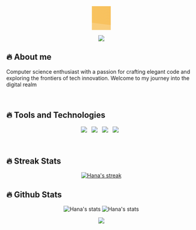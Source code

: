 
<svg xmlns="http://www.w3.org/2000/svg" xmlns:xlink="http://www.w3.org/1999/xlink" style="margin:auto;background:rgba(NaN, NaN, NaN, 0);display:block;z-index:1;position:relative" width="50" height="63" preserveAspectRatio="xMidYMid" viewBox="0 0 50 63">
<g transform="translate(535,31.5) scale(1,1) translate(-535,-31.5)"><linearGradient id="lg-0.58416840241295" x1="0" x2="1" y1="0" y2="0">
  <stop stop-color="#f7b333" offset="0"></stop>
  <stop stop-color="#e4762f" offset="1"></stop>
</linearGradient><path d="" fill="url(#lg-0.58416840241295)" opacity="0.4">
  <animate attributeName="d" dur="10s" repeatCount="indefinite" keyTimes="0;0.333;0.667;1" calcMode="spline" keySplines="0.5 0 0.5 1;0.5 0 0.5 1;0.5 0 0.5 1" begin="0s" values="M0 0L 0 43.814719495778434Q 178.33333333333334 69.10262694130012  356.6666666666667 45.479944654603834T 713.3333333333334 19.732830251990336T 1070 29.07156735169295L 1070 0 Z;M0 0L 0 55.62185000848715Q 178.33333333333334 68.60615490352997  356.6666666666667 54.25328486675953T 713.3333333333334 39.659570040023254T 1070 24.092924591086494L 1070 0 Z;M0 0L 0 60.36286372667336Q 178.33333333333334 76.8712101391962  356.6666666666667 45.17942302470294T 713.3333333333334 25.98360749249445T 1070 13.244625112059204L 1070 0 Z;M0 0L 0 43.814719495778434Q 178.33333333333334 69.10262694130012  356.6666666666667 45.479944654603834T 713.3333333333334 19.732830251990336T 1070 29.07156735169295L 1070 0 Z"></animate>
</path><path d="" fill="url(#lg-0.58416840241295)" opacity="0.4">
  <animate attributeName="d" dur="10s" repeatCount="indefinite" keyTimes="0;0.333;0.667;1" calcMode="spline" keySplines="0.5 0 0.5 1;0.5 0 0.5 1;0.5 0 0.5 1" begin="-3.3333333333333335s" values="M0 0L 0 48.881603441699305Q 178.33333333333334 87.19233394583665  356.6666666666667 54.54605081302192T 713.3333333333334 18.703134239354863T 1070 7.780095333116826L 1070 0 Z;M0 0L 0 63.801765726942335Q 178.33333333333334 63.34263641102649  356.6666666666667 37.51623237169068T 713.3333333333334 26.927691145637475T 1070 -3.813587491704631L 1070 0 Z;M0 0L 0 66.45512327666931Q 178.33333333333334 55.93948239904094  356.6666666666667 33.525478990625366T 713.3333333333334 32.21173577300715T 1070 22.111911494944493L 1070 0 Z;M0 0L 0 48.881603441699305Q 178.33333333333334 87.19233394583665  356.6666666666667 54.54605081302192T 713.3333333333334 18.703134239354863T 1070 7.780095333116826L 1070 0 Z"></animate>
</path><path d="" fill="url(#lg-0.58416840241295)" opacity="0.4">
  <animate attributeName="d" dur="10s" repeatCount="indefinite" keyTimes="0;0.333;0.667;1" calcMode="spline" keySplines="0.5 0 0.5 1;0.5 0 0.5 1;0.5 0 0.5 1" begin="-6.666666666666667s" values="M0 0L 0 47.33906716136369Q 178.33333333333334 53.29105387308639  356.6666666666667 29.14342769007264T 713.3333333333334 40.37350310696162T 1070 10.23315784429866L 1070 0 Z;M0 0L 0 54.22808775996835Q 178.33333333333334 88.3279365742249  356.6666666666667 46.23222167394768T 713.3333333333334 21.20574907049199T 1070 17.010163119811757L 1070 0 Z;M0 0L 0 69.23944460335834Q 178.33333333333334 72.78263090004722  356.6666666666667 35.87770357501231T 713.3333333333334 14.654507667247426T 1070 3.4634541340934604L 1070 0 Z;M0 0L 0 47.33906716136369Q 178.33333333333334 53.29105387308639  356.6666666666667 29.14342769007264T 713.3333333333334 40.37350310696162T 1070 10.23315784429866L 1070 0 Z"></animate>
</path></g>
</svg>

<p align="center">
  <img src="https://readme-typing-svg.demolab.com?font=Fira+Code&weight=500&size=28&duration=2500&pause=100&color=F7CA49&center=true&vCenter=true&width=435&lines=Hello;It's+Hana!;Welcome+to+my+Github+Page"/>
</p>

## 🔥 About me

Computer science enthusiast with a passion for crafting elegant code and exploring the frontiers of tech innovation. Welcome to my journey into the digital realm

<br>

## 🔥 Tools and Technologies

<p align='center'>
<img src="https://img.shields.io/badge/c-%23323330.svg?style=for-the-badge&logo=c&logoColor=ffdd54">&nbsp;&nbsp;
<img src="https://img.shields.io/badge/c++-%23323330.svg?style=for-the-badge&logo=c%2B%2B&logoColor=ffdd54">&nbsp;&nbsp;
<img src="https://img.shields.io/badge/python-%23323330?style=for-the-badge&logo=python&logoColor=ffdd54">&nbsp;&nbsp;
<img src="https://img.shields.io/badge/markdown-%23323330.svg?style=for-the-badge&logo=markdown&logoColor=ffdd54">&nbsp;&nbsp;
</p>
<br>

## 🔥 Streak Stats

<!-- GitHub Readme Streak Stats - https://github.com/DenverCoder1/github-readme-streak-stats -->
<p align="center">
  <a href="https://github.com/DenverCoder1/github-readme-streak-stats">
    <img title="🔥 Get streak stats for your profile at git.io/streak-stats" alt="Hana's streak" src="https://streak-stats.demolab.com?user=Hana-esf&theme=gruvbox-duo&hide_border=true"/>
  </a>
</p>

## 🔥 Github Stats

<p align="center">
  <img title="github stats" alt="Hana's stats" src="https://github-readme-stats.vercel.app/api?username=Hana-esf&theme=gruvbox&show_icons=true&hide_border=true"/>

  <img title="github stats" alt="Hana's stats" src="https://github-readme-stats.vercel.app/api/top-langs/?username=Hana-esf&theme=gruvbox&layout=compact&hide_border=true"/>
  
</p>

<p align="center">
  <img src="https://capsule-render.vercel.app/api?type=waving&color=gradient&height=90&section=footer"/>
</p>
